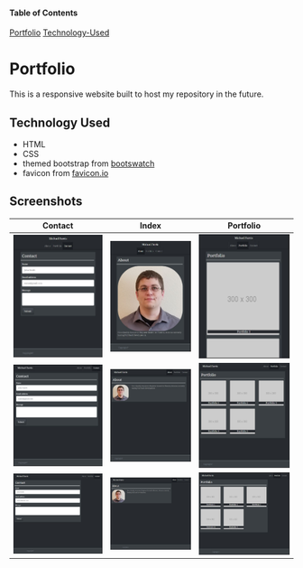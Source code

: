 #### Table of Contents

[Portfolio](#Portfolio)
[Technology-Used](#Technology-Used)

# Portfolio

This is a responsive website built to host my repository in the future.

## Technology Used

* HTML
* CSS
* themed bootstrap from [bootswatch](https://bootswatch.com/slate/)
* favicon from [favicon.io](https://favicon.io/favicon-generator)

## Screenshots
|Contact|Index|Portfolio|
|---|---|---|
| ![640-contact](./Assets/Images/640-contact.jpg) | ![640-index](./Assets/Images/640-index.jpg) | ![640-portfolio](./Assets/Images/640-portfolio.jpg) |
| ![768-contact](./Assets/Images/768-contact.jpg) | ![768-index](./Assets/Images/768-index.jpg)  | ![768-portfolio](./Assets/Images/768-portfolio.jpg) |
| ![980-contact](./Assets/Images/980-contact.jpg) | ![980-index](./Assets/Images/980-index.jpg) | ![980-portfolio](./Assets/Images/980-portfolio.jpg) |